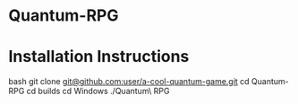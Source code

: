 # Quantum-RPG
# Installation Instructions
bash
git clone [git@github.com:user/a-cool-quantum-game.git](https://github.com/Yash-Agarwal1708/Quantum-RPG.git)
cd Quantum-RPG
cd builds
cd Windows
./Quantum\ RPG
